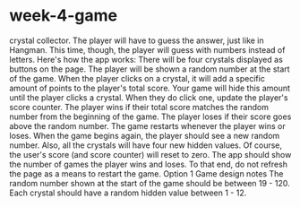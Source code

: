 # week-4-game
crystal collector. The player will have to guess the answer, just like in Hangman. This time, though, the player will guess with numbers instead of letters.  Here's how the app works:    There will be four crystals displayed as buttons on the page. The player will be shown a random number at the start of the game.  When the player clicks on a crystal, it will add a specific amount of points to the player's total score.    Your game will hide this amount until the player clicks a crystal. When they do click one, update the player's score counter.   The player wins if their total score matches the random number from the beginning of the game. The player loses if their score goes above the random number.  The game restarts whenever the player wins or loses.   When the game begins again, the player should see a new random number. Also, all the crystals will have four new hidden values. Of course, the user's score (and score counter) will reset to zero.   The app should show the number of games the player wins and loses. To that end, do not refresh the page as a means to restart the game.    Option 1 Game design notes   The random number shown at the start of the game should be between 19 - 120. Each crystal should have a random hidden value between 1 - 12.
